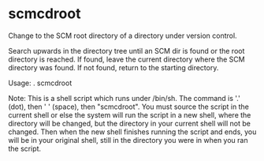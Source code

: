 scmcdroot
=========

Change to the SCM root directory of a directory under version control.

Search upwards in the directory tree until an SCM dir is found or the root
directory is reached.
If found, leave the current directory where the SCM directory was found.
If not found, return to the starting directory.

Usage: . scmcdroot

Note: This is a shell script which runs under /bin/sh. 
The command is '.' (dot), then ' ' (space), then "scmcdroot". 
You must source the script in the current shell or else the system will 
run the script in a new shell, where the directory will be changed, but
the directory in your current shell will not be changed.  Then when the 
new shell finishes running the script and ends, you will be in your 
original shell, still in the directory you were in when you ran the 
script.

